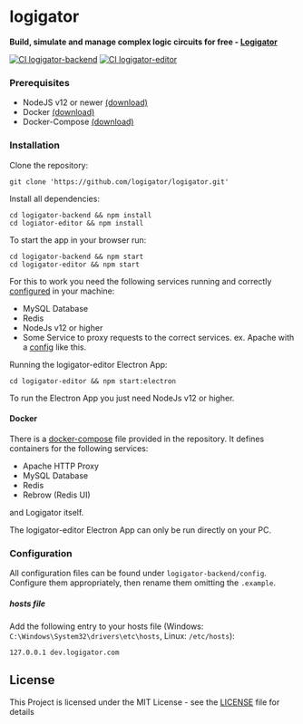# logigator
**Build, simulate and manage complex logic circuits for free - [Logigator](https://logigator.com)**


[![CI logigator-backend](https://github.com/logigator/logigator/workflows/CI%20logigator-backend/badge.svg)](https://github.com/logigator/logigator/actions?query=workflow%3A%22CI+logigator-backend%22)
[![CI logigator-editor](https://github.com/logigator/logigator/workflows/CI%20logigator-editor/badge.svg)](https://github.com/logigator/logigator/actions?query=workflow%3A%22CI+logigator-editor%22)

### Prerequisites
* NodeJS v12 or newer [(download)](https://nodejs.org/en/download/)
* Docker [(download)](https://docs.docker.com/engine/install/)
* Docker-Compose [(download)](https://docs.docker.com/compose/install/)

### Installation
Clone the repository:
```shell
git clone 'https://github.com/logigator/logigator.git'
```
Install all dependencies:
```shell
cd logigator-backend && npm install
cd logiator-editor && npm install
```
To start the app in your browser run:
```shell
cd logigator-backend && npm start
cd logigator-editor && npm start
```
For this to work you need the following services running and correctly [configured](#configuration) in your machine:
* MySQL Database
* Redis
* NodeJs v12 or higher
* Some Service to proxy requests to the correct services. ex. Apache with a [config](docker/development/httpd.conf) like this. 

Running the logigator-editor Electron App:
```shell
cd logigator-editor && npm start:electron
```
To run the Electron App you just need NodeJs v12 or higher.

#### Docker
There is a [docker-compose](docker-compose.development.yaml) file provided in the repository.
It defines containers for the following services:
* Apache HTTP Proxy
* MySQL Database
* Redis
* Rebrow (Redis UI)

and Logigator itself.

The logigator-editor Electron App can only be run directly on your PC.

### Configuration
All configuration files can be found under ``logigator-backend/config``.
Configure them appropriately, then rename them omitting the ``.example``.
##### hosts file
Add the following entry to your hosts file (Windows: ``C:\Windows\System32\drivers\etc\hosts``, Linux: `/etc/hosts`):
````
127.0.0.1 dev.logigator.com
````

## License
This Project is licensed under the MIT License - see the [LICENSE](LICENSE) file for details

